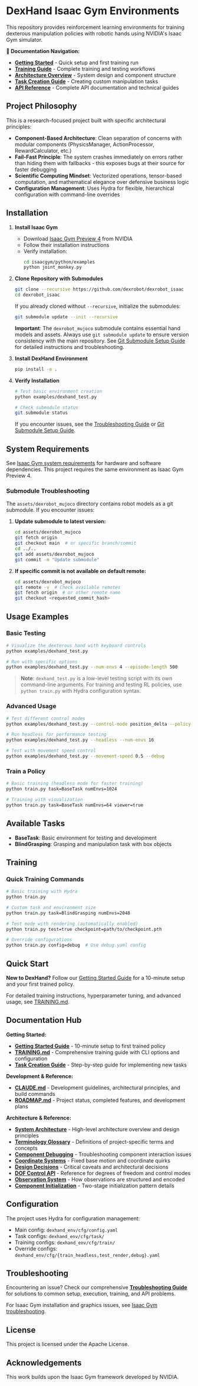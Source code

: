 # DexHand Isaac Gym Environments

This repository provides reinforcement learning environments for training dexterous manipulation policies with robotic hands using NVIDIA's Isaac Gym simulator.

**📖 Documentation Navigation:**
- **[Getting Started](docs/GETTING_STARTED.md)** - Quick setup and first training run
- **[Training Guide](TRAINING.md)** - Complete training and testing workflows
- **[Architecture Overview](docs/ARCHITECTURE.md)** - System design and component structure
- **[Task Creation Guide](docs/guide-task-creation.md)** - Creating custom manipulation tasks
- **[API Reference](docs/)** - Complete API documentation and technical guides

## Project Philosophy

This is a research-focused project built with specific architectural principles:

- **Component-Based Architecture**: Clean separation of concerns with modular components (PhysicsManager, ActionProcessor, RewardCalculator, etc.)
- **Fail-Fast Principle**: The system crashes immediately on errors rather than hiding them with fallbacks - this exposes bugs at their source for faster debugging
- **Scientific Computing Mindset**: Vectorized operations, tensor-based computation, and mathematical elegance over defensive business logic
- **Configuration Management**: Uses Hydra for flexible, hierarchical configuration with command-line overrides

## Installation

1. **Install Isaac Gym**
   - Download [Isaac Gym Preview 4](https://developer.nvidia.com/isaac-gym) from NVIDIA
   - Follow their installation instructions
   - Verify installation:
     ```bash
     cd isaacgym/python/examples
     python joint_monkey.py
     ```

2. **Clone Repository with Submodules**
   ```bash
   git clone --recursive https://github.com/dexrobot/dexrobot_isaac
   cd dexrobot_isaac
   ```

   If you already cloned without `--recursive`, initialize the submodules:
   ```bash
   git submodule update --init --recursive
   ```

   **Important**: The `dexrobot_mujoco` submodule contains essential hand models and assets. Always use `git submodule update` to ensure version consistency with the main repository. See [Git Submodule Setup Guide](docs/git-submodule-setup.md) for detailed instructions and troubleshooting.

3. **Install DexHand Environment**
   ```bash
   pip install -e .
   ```

4. **Verify Installation**
   ```bash
   # Test basic environment creation
   python examples/dexhand_test.py

   # Check submodule status
   git submodule status
   ```

   If you encounter issues, see the [Troubleshooting Guide](docs/TROUBLESHOOTING.md) or [Git Submodule Setup Guide](docs/git-submodule-setup.md).

## System Requirements

See [Isaac Gym system requirements](https://developer.nvidia.com/isaac-gym) for hardware and software dependencies. This project requires the same environment as Isaac Gym Preview 4.

### Submodule Troubleshooting

The `assets/dexrobot_mujoco` directory contains robot models as a git submodule. If you encounter issues:

1. **Update submodule to latest version:**
   ```bash
   cd assets/dexrobot_mujoco
   git fetch origin
   git checkout main  # or specific branch/commit
   cd ../..
   git add assets/dexrobot_mujoco
   git commit -m "Update submodule"
   ```

2. **If specific commit is not available on default remote:**
   ```bash
   cd assets/dexrobot_mujoco
   git remote -v  # Check available remotes
   git fetch origin  # or other remote name
   git checkout <requested_commit_hash>
   ```

## Usage Examples

### Basic Testing
```bash
# Visualize the dexterous hand with keyboard controls
python examples/dexhand_test.py

# Run with specific options
python examples/dexhand_test.py --num-envs 4 --episode-length 500
```

> **Note**: `dexhand_test.py` is a low-level testing script with its own command-line arguments. For training and testing RL policies, use `python train.py` with Hydra configuration syntax.

### Advanced Usage
```bash
# Test different control modes
python examples/dexhand_test.py --control-mode position_delta --policy-controls-fingers true

# Run headless for performance testing
python examples/dexhand_test.py --headless --num-envs 16

# Test with movement speed control
python examples/dexhand_test.py --movement-speed 0.5 --debug
```

### Train a Policy
```bash
# Basic training (headless mode for faster training)
python train.py task=BaseTask numEnvs=1024

# Training with visualization
python train.py task=BaseTask numEnvs=64 viewer=true
```

## Available Tasks

- **BaseTask**: Basic environment for testing and development
- **BlindGrasping**: Grasping and manipulation task with box objects

## Training

### Quick Training Commands

```bash
# Basic training with Hydra
python train.py

# Custom task and environment size
python train.py task=BlindGrasping numEnvs=2048

# Test mode with rendering (automatically enabled)
python train.py test=true checkpoint=path/to/checkpoint.pth

# Override configurations
python train.py config=debug  # Use debug.yaml config
```

## Quick Start

**New to DexHand?** Follow our [Getting Started Guide](docs/GETTING_STARTED.md) for a 10-minute setup and your first trained policy.

For detailed training instructions, hyperparameter tuning, and advanced usage, see [TRAINING.md](TRAINING.md).

## Documentation Hub

**Getting Started:**
- **[Getting Started Guide](docs/GETTING_STARTED.md)** - 10-minute setup to first trained policy
- **[TRAINING.md](TRAINING.md)** - Comprehensive training guide with CLI options and configuration
- **[Task Creation Guide](docs/guide-task-creation.md)** - Step-by-step guide for implementing new tasks

**Development & Reference:**
- **[CLAUDE.md](CLAUDE.md)** - Development guidelines, architectural principles, and build commands
- **[ROADMAP.md](ROADMAP.md)** - Project status, completed features, and development plans

**Architecture & Reference:**
- **[System Architecture](docs/ARCHITECTURE.md)** - High-level architecture overview and design principles
- **[Terminology Glossary](docs/GLOSSARY.md)** - Definitions of project-specific terms and concepts
- **[Component Debugging](docs/guide-debugging.md)** - Troubleshooting component interaction issues
- **[Coordinate Systems](docs/reference-coordinate-systems.md)** - Fixed base motion and coordinate quirks
- **[Design Decisions](docs/design_decisions.md)** - Critical caveats and architectural decisions
- **[DOF Control API](docs/reference-dof-control-api.md)** - Reference for degrees of freedom and control modes
- **[Observation System](docs/guide-observation-system.md)** - How observations are structured and encoded
- **[Component Initialization](docs/guide-component-initialization.md)** - Two-stage initialization pattern details

## Configuration

The project uses Hydra for configuration management:
- Main config: `dexhand_env/cfg/config.yaml`
- Task configs: `dexhand_env/cfg/task/`
- Training configs: `dexhand_env/cfg/train/`
- Override configs: `dexhand_env/cfg/{train_headless,test_render,debug}.yaml`

## Troubleshooting

Encountering an issue? Check our comprehensive **[Troubleshooting Guide](docs/TROUBLESHOOTING.md)** for solutions to common setup, execution, training, and API problems.

For Isaac Gym installation and graphics issues, see [Isaac Gym troubleshooting](https://developer.nvidia.com/isaac-gym).

## License

This project is licensed under the Apache License.

## Acknowledgements

This work builds upon the Isaac Gym framework developed by NVIDIA.
